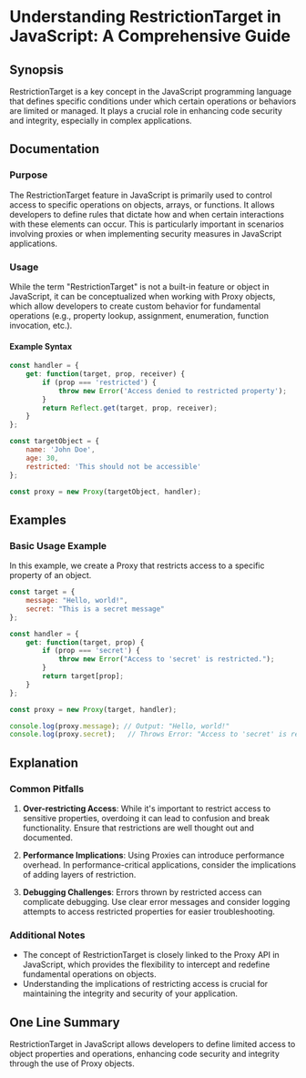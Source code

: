 <!--
Meta Description: # Understanding RestrictionTarget in JavaScript: A Comprehensive Guide ## Synopsis RestrictionTarget is a key concept in the JavaScript programming la...
Meta Keywords: access, proxy, javascript, restricted, restrictiontarget
-->

# Understanding RestrictionTarget in JavaScript: A Comprehensive Guide

## Synopsis
RestrictionTarget is a key concept in the JavaScript programming language that defines specific conditions under which certain operations or behaviors are limited or managed. It plays a crucial role in enhancing code security and integrity, especially in complex applications.

## Documentation

### Purpose
The RestrictionTarget feature in JavaScript is primarily used to control access to specific operations on objects, arrays, or functions. It allows developers to define rules that dictate how and when certain interactions with these elements can occur. This is particularly important in scenarios involving proxies or when implementing security measures in JavaScript applications.

### Usage
While the term "RestrictionTarget" is not a built-in feature or object in JavaScript, it can be conceptualized when working with Proxy objects, which allow developers to create custom behavior for fundamental operations (e.g., property lookup, assignment, enumeration, function invocation, etc.).

#### Example Syntax
```javascript
const handler = {
    get: function(target, prop, receiver) {
        if (prop === 'restricted') {
            throw new Error('Access denied to restricted property');
        }
        return Reflect.get(target, prop, receiver);
    }
};

const targetObject = {
    name: 'John Doe',
    age: 30,
    restricted: 'This should not be accessible'
};

const proxy = new Proxy(targetObject, handler);
```

## Examples

### Basic Usage Example
In this example, we create a Proxy that restricts access to a specific property of an object.

```javascript
const target = {
    message: "Hello, world!",
    secret: "This is a secret message"
};

const handler = {
    get: function(target, prop) {
        if (prop === 'secret') {
            throw new Error("Access to 'secret' is restricted.");
        }
        return target[prop];
    }
};

const proxy = new Proxy(target, handler);

console.log(proxy.message); // Output: "Hello, world!"
console.log(proxy.secret);   // Throws Error: "Access to 'secret' is restricted."
```

## Explanation
### Common Pitfalls
1. **Over-restricting Access**: While it's important to restrict access to sensitive properties, overdoing it can lead to confusion and break functionality. Ensure that restrictions are well thought out and documented.

2. **Performance Implications**: Using Proxies can introduce performance overhead. In performance-critical applications, consider the implications of adding layers of restriction.

3. **Debugging Challenges**: Errors thrown by restricted access can complicate debugging. Use clear error messages and consider logging attempts to access restricted properties for easier troubleshooting.

### Additional Notes
- The concept of RestrictionTarget is closely linked to the Proxy API in JavaScript, which provides the flexibility to intercept and redefine fundamental operations on objects.
- Understanding the implications of restricting access is crucial for maintaining the integrity and security of your application.

## One Line Summary
RestrictionTarget in JavaScript allows developers to define limited access to object properties and operations, enhancing code security and integrity through the use of Proxy objects.